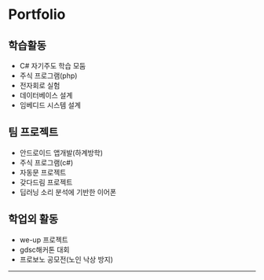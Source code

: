 # Portfolio

 ## 학습활동
 - C# 자기주도 학습 모둠
 - 주식 프로그램(php)
 - 전자회로 실험
 - 데이터베이스 설계
 - 임베디드 시스템 설계
 
 ## 팀 프로젝트
 - 안드로이드 앱개발(하계방학)
 - 주식 프로그램(c#)
 - 자동문 프로젝트
 - 갖다드림 프로젝트
 - 딥러닝 소리 분석에 기반한 이어폰
 
 ## 학업외 활동
 - we-up 프로젝트
 - gdsc해커톤 대회
 - 프로보노 공모전(노인 낙상 방지)

___
